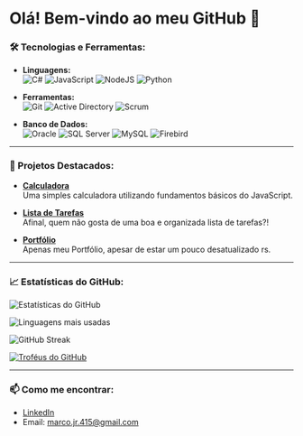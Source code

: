 # Olá! Bem-vindo ao meu GitHub 👋

### 🛠️ Tecnologias e Ferramentas:

- **Linguagens:**  
  ![C#](https://img.shields.io/badge/-C%23-239120?logo=c-sharp&logoColor=white&style=flat-square)
  ![JavaScript](https://img.shields.io/badge/-JavaScript-F7DF1E?logo=javascript&logoColor=black&style=flat-square)
  ![NodeJS](https://img.shields.io/badge/-Node.js-339933?logo=node.js&logoColor=white&style=flat-square)
  ![Python](https://img.shields.io/badge/-Python-3776AB?logo=python&logoColor=white&style=flat-square)

- **Ferramentas:**  
  ![Git](https://img.shields.io/badge/-Git-F05032?logo=git&logoColor=white&style=flat-square)
  ![Active Directory](https://img.shields.io/badge/-Active%20Directory-0065FF?style=flat-square)
  ![Scrum](https://img.shields.io/badge/-Scrum-6DB33F?logo=scrum&logoColor=white&style=flat-square)

- **Banco de Dados:**  
  ![Oracle](https://img.shields.io/badge/-Oracle-F80000?logo=oracle&logoColor=white&style=flat-square)
  ![SQL Server](https://img.shields.io/badge/-SQL%20Server-CC2927?logo=microsoft-sql-server&logoColor=white&style=flat-square)
  ![MySQL](https://img.shields.io/badge/-MySQL-4479A1?logo=mysql&logoColor=white&style=flat-square)
  ![Firebird](https://img.shields.io/badge/-Firebird-E8522E?logo=firebird&logoColor=white&style=flat-square)

---

### 🌟 Projetos Destacados:

- [**Calculadora**](https://github.com/MarcxsJr/Calculadora?tab=readme-ov-file)  
  Uma simples calculadora utilizando fundamentos básicos do JavaScript.
  
- [**Lista de Tarefas**](https://github.com/MarcxsJr/Lista-de-Tarefas)  
  Afinal, quem não gosta de uma boa e organizada lista de tarefas?!

- [**Portfólio**](https://github.com/MarcxsJr/Portfolio)  
  Apenas meu Portfólio, apesar de estar um pouco desatualizado rs.

---

### 📈 Estatísticas do GitHub:
![Estatísticas do GitHub](https://github-readme-stats.vercel.app/api?username=MarcxsJr&show_icons=true&theme=dark)

![Linguagens mais usadas](https://github-readme-stats.vercel.app/api/top-langs/?username=MarcxsJr&layout=compact&theme=dark)

![GitHub Streak](http://github-readme-streak-stats.herokuapp.com?user=MarcxsJr&theme=dark&date_format=M%20j%5B%2C%20Y%5D)

[![Troféus do GitHub](https://github-profile-trophy.vercel.app/?username=MarcxsJr&theme=onedark)](https://github.com/ryo-ma/github-profile-trophy)

---

### 📫 Como me encontrar:
- [LinkedIn](https://www.linkedin.com/in/marcos-junior-a870aa211/)
- Email: marco.jr.415@gmail.com
